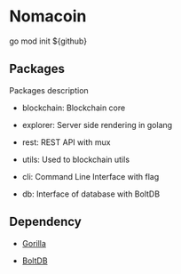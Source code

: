 # Nomacoin

go mod init ${github}

## Packages

Packages description

- blockchain: Blockchain core

- explorer: Server side rendering in golang

- rest: REST API with mux

- utils: Used to blockchain utils

- cli: Command Line Interface with flag

- db: Interface of database with BoltDB

## Dependency

- [Gorilla](https://github.com/gorilla/mux)

- [BoltDB](https://github.com/boltdb/bolt)
